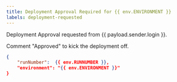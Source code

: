 ```yaml
---
title: Deployment Approval Required for {{ env.ENVIRONMENT }}
labels: deployment-requested
---
```


Deployment Approval requested from {{ payload.sender.login }}.

Comment "Approved" to kick the deployment off.

```json target_payload
{
    "runNumber":  {{ env.RUNNUMBER }},
    "environment": "{{ env.ENVIRONMENT }}"
}
```
